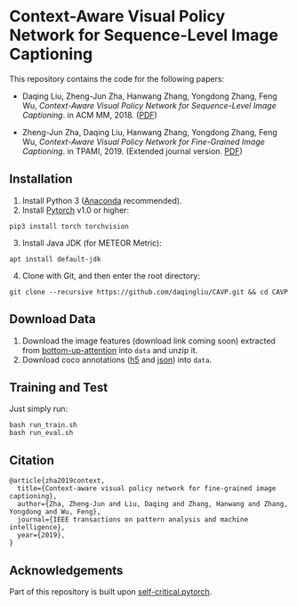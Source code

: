 # Context-Aware Visual Policy Network for Sequence-Level Image Captioning

This repository contains the code for the following papers:

- Daqing Liu, Zheng-Jun Zha, Hanwang Zhang, Yongdong Zhang, Feng Wu, *Context-Aware Visual Policy Network for Sequence-Level Image Captioning*. in ACM MM, 2018. ([PDF]((https://arxiv.org/abs/1808.05864)))

- Zheng-Jun Zha, Daqing Liu, Hanwang Zhang, Yongdong Zhang, Feng Wu, *Context-Aware Visual Policy Network for Fine-Grained Image Captioning*. in TPAMI, 2019. (Extended journal version. [PDF]((https://arxiv.org/abs/1906.02365)))

## Installation
1. Install Python 3 ([Anaconda](https://www.anaconda.com/distribution/) recommended).
2. Install [Pytorch](https://pytorch.org/) v1.0 or higher:
```
pip3 install torch torchvision
```
3. Install Java JDK (for METEOR Metric):
```
apt install default-jdk
```
4. Clone with Git, and then enter the root directory:
```
git clone --recursive https://github.com/daqingliu/CAVP.git && cd CAVP
```

## Download Data
1. Download the image features (download link coming soon) extracted from [bottom-up-attention](https://github.com/daqingliu/bottom-up-attention) into ```data``` and unzip it.
2. Download coco annotations ([h5](https://drive.google.com/open?id=1XzKig7BvPISCb818_qMVIjyB_Al3Afov) and [json](https://drive.google.com/open?id=1QJ4VtgzrKMXdRUQ5wjWe0tZiXO0-5sNj)) into ```data```.

## Training and Test
Just simply run:
```
bash run_train.sh
bash run_eval.sh
```

## Citation
```
@article{zha2019context,
  title={Context-aware visual policy network for fine-grained image captioning},
  author={Zha, Zheng-Jun and Liu, Daqing and Zhang, Hanwang and Zhang, Yongdong and Wu, Feng},
  journal={IEEE transactions on pattern analysis and machine intelligence},
  year={2019},
}
```

## Acknowledgements
Part of this repository is built upon [self-critical.pytorch](https://github.com/ruotianluo/self-critical.pytorch).
